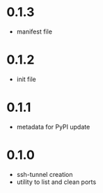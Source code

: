 # 0.1.3

- manifest file

# 0.1.2

- init file

# 0.1.1

- metadata for PyPI update

# 0.1.0

- ssh-tunnel creation
- utility to list and clean ports
